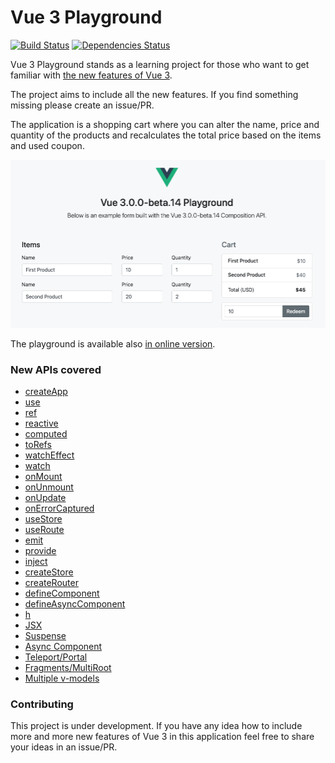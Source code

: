 # Vue 3 Playground

[![Build Status](https://travis-ci.com/blacksonic/vue-3-playground.svg?branch=master)](https://travis-ci.com/blacksonic/vue-3-playground)
[![Dependencies Status](https://david-dm.org/blacksonic/vue-3-playground/status.svg)](https://david-dm.org/blacksonic/vue-3-playground)

Vue 3 Playground stands as a learning project for those who want to get familiar with [the new features of Vue 3](https://composition-api.vuejs.org/).

The project aims to include all the new features. If you find something missing please create an issue/PR.

The application is a shopping cart where you can alter the name, price and quantity of the products and
recalculates the total price based on the items and used coupon.

![Vue 3 Playground](./images/screenshot.png "Vue 3 Playground")

The playground is available also [in online version](https://codesandbox.io/s/github/blacksonic/vue-3-playground).

### New APIs covered

- [createApp](https://github.com/blacksonic/vue-3-playground/blob/master/src/main.js)
- [use](https://github.com/blacksonic/vue-3-playground/blob/master/src/main.js)
- [ref](https://github.com/blacksonic/vue-3-playground/blob/master/src/hooks.js)
- [reactive](https://github.com/blacksonic/vue-3-playground/blob/master/src/hooks.js)
- [computed](https://github.com/blacksonic/vue-3-playground/blob/master/src/hooks.js)
- [toRefs](https://github.com/blacksonic/vue-3-playground/blob/master/src/Cart.vue)
- [watchEffect](https://github.com/blacksonic/vue-3-playground/blob/master/src/Cart.vue)
- [watch](https://github.com/blacksonic/vue-3-playground/blob/master/src/Cart.vue)
- [onMount](https://github.com/blacksonic/vue-3-playground/blob/master/src/Cart.vue)
- [onUnmount](https://github.com/blacksonic/vue-3-playground/blob/master/src/Cart.vue)
- [onUpdate](https://github.com/blacksonic/vue-3-playground/blob/master/src/Cart.vue)
- [onErrorCaptured](https://github.com/blacksonic/vue-3-playground/blob/master/src/Cart.vue)
- [useStore](https://github.com/blacksonic/vue-3-playground/blob/master/src/App.vue)
- [useRoute](https://github.com/blacksonic/vue-3-playground/blob/master/src/Checkout.vue)
- [emit](https://github.com/blacksonic/vue-3-playground/blob/master/src/Coupon.vue)
- [provide](https://github.com/blacksonic/vue-3-playground/blob/master/src/version.js)
- [inject](https://github.com/blacksonic/vue-3-playground/blob/master/src/version.js)
- [createStore](https://github.com/blacksonic/vue-3-playground/blob/master/src/store.js)
- [createRouter](https://github.com/blacksonic/vue-3-playground/blob/master/src/router.js)
- [defineComponent](https://github.com/blacksonic/vue-3-playground/blob/master/src/Payment.jsx)
- [defineAsyncComponent](https://github.com/blacksonic/vue-3-playground/blob/master/src/AsyncPayment.js)
- [h](https://github.com/blacksonic/vue-3-playground/blob/master/src/Spinner.js)
- [JSX](https://github.com/blacksonic/vue-3-playground/blob/master/src/Payment.jsx)
- [Suspense](https://github.com/blacksonic/vue-3-playground/blob/master/src/Cart.vue)
- [Async Component](https://github.com/blacksonic/vue-3-playground/blob/master/src/Exchange.vue)
- [Teleport/Portal](https://github.com/blacksonic/vue-3-playground/blob/master/src/Header.vue)
- [Fragments/MultiRoot](https://github.com/blacksonic/vue-3-playground/blob/master/src/App.vue)
- [Multiple v-models](https://github.com/blacksonic/vue-3-playground/blob/master/src/Cart.vue)

### Contributing

This project is under development. If you have any idea how to include more and more new features of Vue 3 in this application feel free to share your ideas in an issue/PR.

